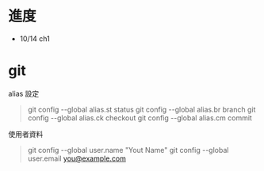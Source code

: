 # 進度
- 10/14 ch1

# git
alias 設定
> git config --global alias.st status
> git config --global alias.br branch
> git config --global alias.ck checkout
> git config --global alias.cm commit

使用者資料
> git config --global user.name "Yout Name"
> git config --global user.email you@example.com
